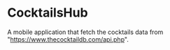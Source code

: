 # CocktailsHub
A mobile application that fetch the cocktails data from "https://www.thecocktaildb.com/api.php".

